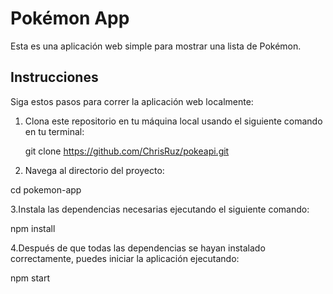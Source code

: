 # Pokémon App

Esta es una aplicación web simple para mostrar una lista de Pokémon.

## Instrucciones

Siga estos pasos para correr la aplicación web localmente:

1. Clona este repositorio en tu máquina local usando el siguiente comando en tu terminal:

  
   git clone https://github.com/ChrisRuz/pokeapi.git
   
3. Navega al directorio del proyecto:

cd pokemon-app

3.Instala las dependencias necesarias ejecutando el siguiente comando:

npm install

4.Después de que todas las dependencias se hayan instalado correctamente, puedes iniciar la aplicación ejecutando:

npm start
